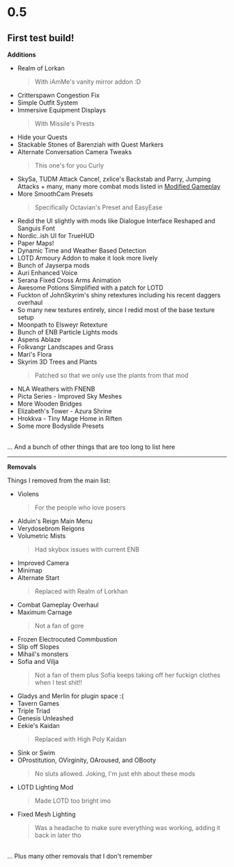 # 0.5
## First test build!


**Additions**
- Realm of Lorkan
    >With iAmMe's vanity mirror addon :D
- Critterspawn Congestion Fix
- Simple Outfit System
- Immersive Equipment Displays
    >With Missile's Prests
- Hide your Quests
- Stackable Stones of Barenziah with Quest Markers
- Alternate Conversation Camera Tweaks 
  >This one's for you Curly
- SkySa, TUDM Attack Cancel, zxlice's Backstab and Parry, Jumping Attacks + many, many more combat mods listed in [Modified Gameplay](Modified%20Gameplay.md)
- More SmoothCam Presets
  > Specifically Octavian's Preset and EasyEase
- Redid the UI slightly with mods like Dialogue Interface Reshaped and Sanguis Font
- Nordic..ish UI for TrueHUD
- Paper Maps!
- Dynamic Time and Weather Based Detection
- LOTD Armoury Addon to make it look more lively
- Bunch of Jayserpa mods
- Auri Enhanced Voice
- Serana Fixed Cross Arms Animation
- Awesome Potions Simplified with a patch for LOTD
- Fuckton of JohnSkyrim's shiny retextures including his recent daggers overhaul
- So many new textures entirely, since I redid most of the base texture setup
- Moonpath to Elsweyr Retexture
-  Bunch of ENB Particle Lights mods
-  Aspens Ablaze
-  Folkvangr Landscapes and Grass
-  Mari's Flora
 -  Skyrim 3D Trees and Plants
    > Patched so that we only use the plants from that mod
- NLA Weathers with FNENB
- Picta Series - Improved Sky Meshes
- More Wooden Bridges
- Elizabeth's Tower - Azura Shrine
- Hrokkva - Tiny Mage Home in Riften
- Some more Bodyslide Presets


<br>
... And a bunch of other things that are too long to list here

***

**Removals**

Things I removed from the main list:

- Violens
  > For the people who love posers
- Alduin's Reign Main Menu
- Verydosebrom Reigons
- Volumetric Mists
  > Had skybox issues with current ENB
- Improved Camera
- Minimap
- Alternate Start
  > Replaced with Realm of Lorkhan
- Combat Gameplay Overhaul
- Maximum Carnage 
  > Not a fan of gore
- Frozen Electrocuted Commbustion
- Slip off Slopes
- Mihail's monsters
- Sofia and Vilja
  > Not a fan of them plus Sofia keeps taking off her fuckign clothes when I test shit!!
- Gladys and Merlin for plugin space :(
- Tavern Games
- Triple Triad
- Genesis Unleashed
- Eekie's Kaidan
  > Replaced with High Poly Kaidan
- Sink or Swim
- OProstitution, OVirginity, OAroused, and OBooty 
  >No sluts allowed. Joking, I'm just ehh about these mods
- LOTD Lighting Mod 
  > Made LOTD too bright imo
- Fixed Mesh Lighting 
  > Was a headache to make sure everything was working, adding it back in later tho

<br>
... Plus many other removals that I don't remember
